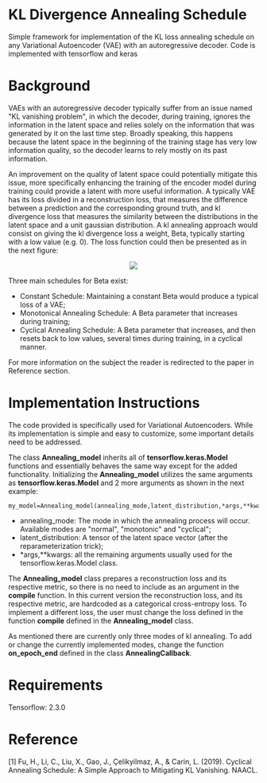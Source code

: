 
# KL Divergence Annealing Schedule

Simple framework for implementation of the KL loss annealing schedule on any Variational Autoencoder (VAE) with an autoregressive decoder. 
Code is implemented with tensorflow and keras

# Background 
VAEs with an autoregressive decoder typically suffer from an issue named "KL vanishing problem", in which the decoder, during training, ignores the information in the latent space and relies solely on the information that was generated by it on the last time step. Broadly speaking, this happens because the latent space in the beginning of the training stage has very low information quality, so the decoder learns to rely mostly on its past information.

An improvement on the quality of latent space could potentially mitigate this issue, more specifically enhancing the training of the encoder model during training could provide a latent with more useful information. A typically VAE has its loss divided in a reconstruction loss, that measures the difference between a prediction and the corresponding ground truth, and kl divergence loss that measures the similarity between the distributions in the latent space and a unit gaussian distribution. A kl annealing approach would consist on giving the kl divergence loss a weight, Beta, typically starting with a low value (e.g. 0). The loss function could then be presented as in the next figure:

<p align="center">
  <img src="https://user-images.githubusercontent.com/24720785/141496165-5ad94e67-4619-4295-bafe-8ca768e79a32.png" />
</p>

Three main schedules for Beta exist:

- Constant Schedule: Maintaining a constant Beta would produce a typical loss of a VAE;
- Monotonical Annealing Schedule: A Beta parameter that increases during training;
- Cyclical Annealing Schedule: A Beta parameter that increases, and then resets back to low values, several times during training, in a cyclical manner. 

For more information on the subject the reader is redirected to the paper in Reference section. 


# Implementation Instructions

The code provided is specifically used for Variational Autoencoders. While its implementation is simple and easy to customize, some important details need to be addressed.

The class **Annealing_model** inherits all of **tensorflow.keras.Model** functions and essentially behaves the same way except for the added functionality.
Initializing the **Annealing_model** utilizes the same arguments as **tensorflow.keras.Model** and 2 more arguments as shown in the next example:
```
my_model=Annealing_model(annealing_mode,latent_distribution,*args,**kwargs)
```
- annealing_mode: The mode in which the annealing process will occur. Available modes are "normal", "monotonic" and "cyclical";
- latent_distribution: A tensor of the latent space vector (after the reparameterization trick);
- *args,**kwargs: all the remaining arguments usually used for the tensorflow.keras.Model class.

The **Annealing_model** class prepares a reconstruction loss and its respective metric, so there is no need to include as an argument in the **compile** function. In this current version the reconstruction loss, and its respective metric, are hardcoded as a categorical cross-entropy loss. To implement a different loss, the user must change the loss defined in the function **compile** defined in the **Annealing_model** class. 

As mentioned there are currently only three modes of kl annealing. To add or change the currently implemented modes, change the function **on_epoch_end** defined in the class **AnnealingCallback**.

# Requirements

Tensorflow: 2.3.0






# Reference

<a id="1">[1]</a>
Fu, H., Li, C., Liu, X., Gao, J., Çelikyilmaz, A., & Carin, L. (2019). Cyclical Annealing Schedule: A Simple Approach to Mitigating KL Vanishing. NAACL.

